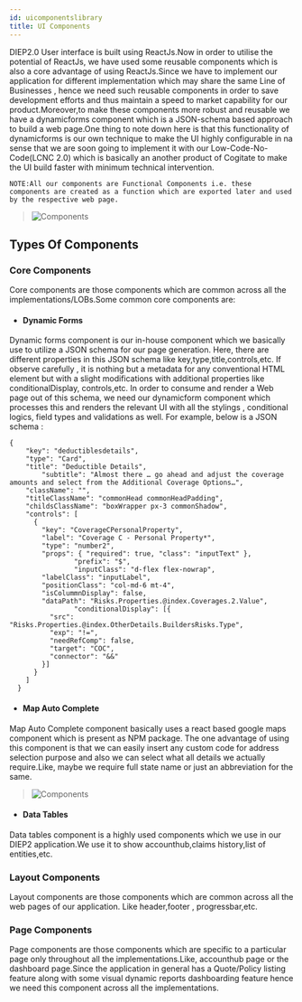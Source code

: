 ```yaml
---
id: uicomponentslibrary
title: UI Components
---
```


DIEP2.0 User interface is built using ReactJs.Now in order to utilise the potential of ReactJs, we have used some reusable components
which is also a core advantage of using ReactJs.Since we have to implement our application for different implementation which may share the same Line of Businesses , hence we need such reusable components in order to save development efforts and thus maintain a speed to market capability for our product.Moreover,to make these components more robust and reusable we have a dynamicforms component which is a JSON-schema based approach to build a web page.One thing to note down here is that this functionality of dynamicforms is our own technique to make the UI highly configurable in na sense that we are soon going to implement it with our Low-Code-No-Code(LCNC 2.0) which is basically an another product of Cogitate to make the UI build faster with minimum technical intervention.

``NOTE:All our components are Functional Components i.e. these components are created as a function which are exported later and used by the respective web page.``



>![Components](../../static/img/docs/diep2/components.png)


## Types Of Components

### Core Components

Core components are those components which are common across all the implementations/LOBs.Some common core components are:

- #### Dynamic Forms
Dynamic forms component is our in-house component which we basically use to utilize a JSON schema for our page generation. Here, there are different properties in this JSON schema like key,type,title,controls,etc. If observe carefully , it is nothing but a metadata for any conventional HTML element but with a slight modifications with additional properties like conditionalDisplay, controls,etc.
In order to consume and render a Web page out of this schema, we need our dynamicform component which processes this and renders the relevant UI with all the stylings , conditional logics, field types and validations as well. For example, below is a JSON schema :
```
{
    "key": "deductiblesdetails",
    "type": "Card",
    "title": "Deductible Details",
		"subtitle": "Almost there … go ahead and adjust the coverage amounts and select from the Additional Coverage Options…",
    "className": "",
    "titleClassName": "commonHead commonHeadPadding",
    "childsClassName": "boxWrapper px-3 commonShadow",
    "controls": [
      {
        "key": "CoverageCPersonalProperty",
        "label": "Coverage C - Personal Property*",
        "type": "number2",
        "props": { "required": true, "class": "inputText" },
				"prefix": "$",
				"inputClass": "d-flex flex-nowrap",
        "labelClass": "inputLabel",
        "positionClass": "col-md-6 mt-4",
        "isColummnDisplay": false,
        "dataPath": "Risks.Properties.@index.Coverages.2.Value",
				"conditionalDisplay": [{
          "src":  "Risks.Properties.@index.OtherDetails.BuildersRisks.Type",
          "exp": "!=",
          "needRefComp": false,
          "target": "COC",
          "connector": "&&"
        }]
      }
    ]
  }
```


- #### Map Auto Complete
Map Auto Complete component basically uses a react based google maps component which is present as NPM package. The one advantage of using this component is that we can easily insert any custom code for address selection purpose and also we can select what all details we actually require.Like, maybe we require full state name or just an abbreviation for the same.

>![Components](../../static/img/docs/diep2/mapautocomplete.png)

- #### Data Tables
Data tables component is a highly used components which we use in our DIEP2 application.We use it to show accounthub,claims history,list of entities,etc.

### Layout Components

Layout components are those components which are common across all the web pages of our application. Like header,footer , progressbar,etc.

### Page Components

Page components are those components which are specific to a particular page only throughout all the implementations.Like, accounthub page or the dashboard page.Since the application in general has a Quote/Policy listing feature along with some visual dynamic reports dashboarding feature hence we need this component across all the implementations.
